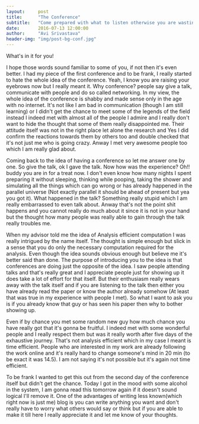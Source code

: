 ```yaml
---
layout:     post
title:      "The Conference"
subtitle:   "Come prepared with what to listen otherwise you are wasting time"
date:       2016-07-13 12:00:00
author:     "Avi Srivastava"
header-img: "img/post-bg-conf.jpg"
---
```


<p>What's in it for you!<p>
<p>I hope those words sound familiar to some of you, if not then it's even better. 
	I had my piece of the first conference and to be frank, I really started to hate the whole idea of the conference. 
	Yeah, I know you are raising your eyebrows now but I really meant it. Why conference? 
	people say give a talk, communicate with people and do so called networking. 
	In my view, the whole idea of the conference is shabby and made sense only in the age with no internet. 
	It's not like I am bad in communication (though I am still learning) or I didn't get the chance to meet some of the 
	legends of the field instead I indeed met with almost all of the people I admire and I really don't want to hide 
	the thought that some of them really disappointed me. Their attitude itself was not in the right place let alone 
	the research and Yes I did confirm the reactions towards them by others too and double checked that it's not just 
	me who is going crazy. Anway I met very awesome people too which I am really glad about.<p>
<p>Coming back to the idea of having a conference so let me answer one by one. So give the talk, ok I gave the talk. 
	Now how was the experience? Oh!! buddy you are in for a treat now. I don't even know how many nights 
	I spent preparing it without sleeping, thinking while pooping, taking the shower and simulating all the things 
	which can go wrong or has already happened in the parallel universe (Not exactly parallel it should be ahead of 
	present but yea you got it). What happened in the talk? Something really stupid which I am really embarrassed 
	to even talk about. Anway that's not the point shit happens and you cannot really do much about it since it is 
	not in your hand but the thought how many people was really able to gain through the talk really troubles me.<p>
<p>When my advisor told me the idea of Analysis efficient computation I was really intrigued by the name itself. 
	The thought is simple enough but slick in a sense that you do only the necessary computation required for the 
	analysis. Even though the idea sounds obvious enough but believe me it's better said than done. The purpose 
	of introducing you to the idea is that conferences are doing just the opposite of the idea. I saw people attending 
	talks and that's really great and I appreciate people just for showing up it does take a lot of effort for that 
	itself. But their enthusiasm really wears away with the talk itself and if you are listening to the talk then 
	either you have already read the paper or know the author already somehow (At least that was true in my experience 
	with people I met). So what I want to ask you is  if you already know that guy or has seen his paper then why to 
	bother showing up.<p>
<p>Even if by chance you met some random new guy how much chance you have really got that it's gonna be fruitful. 
	I indeed met with some wonderful people and I really respect them but was it really worth after  five days of 
	the exhaustive journey. That's not analysis efficient which in my case I meant is time efficient. People who are 
	interested in my work are already following the work online and it's really hard to change someone's mind in 20 min 
	(to be exact it was 14.5). I am not saying it's not possible but it's again not time efficient.<p>
<p>To be frank I wanted to get this out from the second day of the conference itself but didn't get the chance. 
	Today I got in the mood with some alcohol in the system, I am gonna read this tomorrow again if it doesn't sound 
	logical I'll remove it. One of the advantages of writing less known(which right now is just me) blog is you can 
	write anything you want and don't really have to worry what others would say or think but if you are able to make 
	it till here I really appreciate it and let me know of your thoughts.<p>
